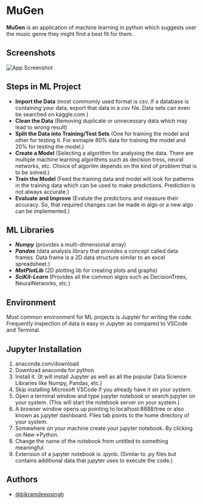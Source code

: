 
# MuGen
**MuGen** is an application of machine learning in python which suggests user the music genre they might find a best fit for them.

## Screenshots

![App Screenshot]()


## Steps in ML Project
* **Import the Data** (most commomly used format is csv. If a database is containing your data, export that data in a csv file. Data sets can even be searched on kaggle.com )
* **Clean the Data** (Removing duplicate or unnecessary data which may lead to wrong result)
* **Split the Data into Training/Test Sets** (One for training the model and other for testing it. For exmaple 80% data for training the model and 20% for testing the model.)
* **Create a Model** (Selecting a algorithm for analysing the data. There are multiple machine learning algorithms such as decision tress, neural networks, etc. Choice of algoritm depends on the kind of problem that is to be solved.)
* **Train the Model** (Feed the training data and model will look for patterns in the training data which can be used to make predictions. Prediction is not always accurate.)
* **Evaluate and Improve** (Evalute the predictions and measure their accuracy. So, that required changes can be made in algo or a new algo can be implemented.)
## ML Libraries

* ***Numpy*** (provides a multi-dimensional array)
* ***Pandas*** (data analysis library that provides a concept called data frames. Data frame is a 2D data structure similar to an excel spreadsheet.)
* ***MatPlotLib*** (2D plotting lib for creating plots and graphs)
* ***SciKit-Learn*** (Provides all the common algos such as DecisionTrees, NeuralNetworks, etc.)
## Environment

Most common environment for ML projects is Jupyter for writing the code.
Frequently inspection of data is easy in Jupyter as compared to VSCode and 
Terminal.
## Jupyter Installation

1. anaconda.com/download
2. Download anaconda for python 
3. Install it. (It will install Jupyter as well as all the popular Data Science Libraries like Numpy, Pandas, etc.)
4. Skip installing Microsoft VSCode if you already have it on your system.
5. Open a terminal window and type jupyter notebook or search jupyter on your system. (This will start the notebook server on your system.)
6. A browser window opens up pointing to localhost:8888/tree or also known as jupyter dashboard. Files tab points to the home directory of your system.
7. Somewhere on your machine create your jupyter notebook. By clicking on New->Python.
8. Change the name of the notebook from untitled to something meaningful.
9. Extension of a jupyter notebook is .ipynb. (Similar to .py files but contains additional data that jupyter uses to execute the code.)
## Authors

- [@bikramdeepsingh](https://github.com/BikramdeepSingh)
